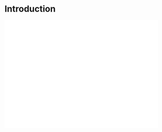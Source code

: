 # Introduction
![](https://raw.githubusercontent.com/VIRUSGAMING64/cf-stats/main/output/light_card.svg#gh-dark-mode-only)
